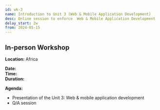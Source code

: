 ```yaml
---
id: wk-3
name: Introduction to Unit 3 (Web & Mobile Application Development)
desc: Online session to enforce  Web & Mobile Application Development
delay_start: 2w
from: 2024-05-15
---
```


## In-person Workshop

**Location:** Africa  

**Date:**  
**Time:**  
**Duration:**  

**Agenda:**
- Presentation of the Unit 3: Web & mobile application development
- Q/A session
